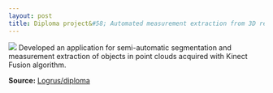 ```yaml
---
layout: post
title: Diploma project&#58; Automated measurement extraction from 3D reconstructed scene
---
```


<img src="https://bitbucket.org/repo/j7p45G/images/22939384-%D0%A1%D0%BA%D1%80%D0%B8%D0%BD%D1%88%D0%BE%D1%82%202014-08-10%2023.52.53.png" class="teaser-img" />
Developed an application for semi-automatic segmentation and measurement extraction of objects in point clouds acquired with Kinect Fusion algorithm.

**Source:** [Logrus/diploma](https://bitbucket.org/Logrus/diploma/overview)
